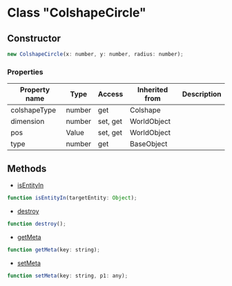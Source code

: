 # Class "ColshapeCircle"

## Constructor

```js
new ColshapeCircle(x: number, y: number, radius: number);
```

### Properties

| Property name | Type | Access | Inherited from | Description |
| -------------- | ----------- | -------- | -------- | ----------- |
| colshapeType | number | get | Colshape |  |
| dimension | number | set, get | WorldObject |  |
| pos | Value | set, get | WorldObject |  |
| type | number | get | BaseObject |  |


## Methods

* [isEntityIn](docs/ServerAPI/nodejs/modules/alt/classes/Colshape/method_isEntityIn.md)
```js
function isEntityIn(targetEntity: Object);
```
* [destroy](docs/ServerAPI/nodejs/modules/alt/classes/BaseObject/method_destroy.md)
```js
function destroy();
```
* [getMeta](docs/ServerAPI/nodejs/modules/alt/classes/BaseObject/method_getMeta.md)
```js
function getMeta(key: string);
```
* [setMeta](docs/ServerAPI/nodejs/modules/alt/classes/BaseObject/method_setMeta.md)
```js
function setMeta(key: string, p1: any);
```


